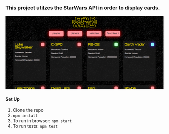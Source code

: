  ### This project utilzes the StarWars API in order to display cards.

![alt text](./src/images/screenshot.png)

#### Set Up

1. Clone the repo
2. `npm install`
3. To run in browser: `npm start`
4. To run tests: `npm test`

